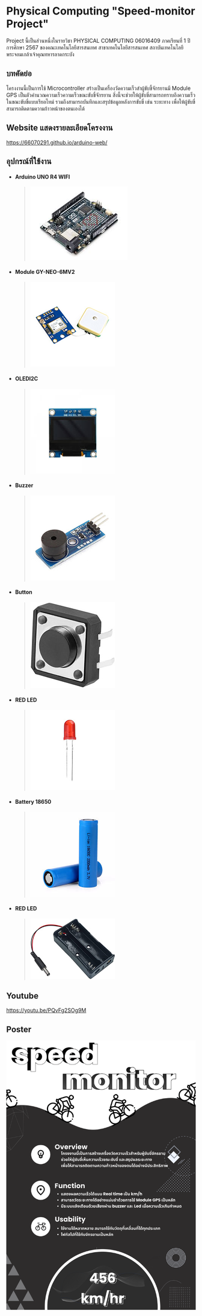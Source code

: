 # Physical Computing "Speed-monitor Project"
Project นี้เป็นส่วนหนึ่งในรายวิชา PHYSICAL COMPUTING 06016409 ภาคเรียนที่ 1 ปีการศึกษา 2567 ของคณะเทคโนโลยีสารสนเทศ สาขาเทคโนโลยีสารสนเทศ สถาบันเทคโนโลยีพระจอมเกล้าเจ้าคุณทหารลาดกระบัง
## บทคัดย่อ
โครงงานนี้เป็นการใช้ Microcontroller สร้างเป็นเครื่องวัดความเร็วสำผู้ขับขี้จักรยานมี Module GPS เป็นตัวคำนวณความเร็วความเร็วขณะขับขี่จักรยาน สิ่งนี้จะช่วยให้ผู้ขับขี่สามารถทราบถึงความเร็วในขณะขับขี่แบบเรียลไทม์ รวมถึงสามารถบันทึกและสรุปข้อมูลหลังการขับขี่ เช่น ระยะทาง เพื่อให้ผู้ขับขี่สามารถติดตามความก้าวหน้าของตนเองได้
## Website แสดงรายละเอียดโครงงาน
https://66070291.github.io/arduino-web/
## อุปกรณ์ที่ใช้งาน
  * #### Arduino UNO R4 WIFI
    > ![Arduino Uno Screenshot](https://github.com/66070291/Speed-monitor/blob/main/Picture/arduinor4.jpg "Arduino Uno")
  * #### Module GY-NEO-6MV2
    > ![GPS Screenshot](https://github.com/66070291/Speed-monitor/blob/main/Picture/gps.jpg "Arduino Uno")
  * #### OLEDI2C
    > ![OLED Screenshot](https://github.com/66070291/Speed-monitor/blob/main/Picture/OLEDI2C.jpg "Arduino Uno")
  * #### Buzzer
    > ![buzzer Screenshot](https://github.com/66070291/Speed-monitor/blob/main/Picture/buzzer.jpg "Arduino Uno")
  * #### Button
    > ![buttton Screenshot](https://github.com/66070291/Speed-monitor/blob/main/Picture/button.jpg "Arduino Uno")
  * #### RED LED
    > ![LED Screenshot](https://github.com/66070291/Speed-monitor/blob/main/Picture/redled.jpg "Arduino Uno")
  * #### Battery 18650
    > ![Battery Screenshot](https://github.com/66070291/Speed-monitor/blob/main/Picture/battery.jpg "Arduino Uno")
  * #### RED LED
    > ![holder Screenshot](https://github.com/66070291/Speed-monitor/blob/main/Picture/holder.jpg "Arduino Uno")
## Youtube
https://youtu.be/PQvFg2SOg9M
## Poster
![poster Screenshot](https://github.com/66070291/Speed-monitor/blob/main/Poster/poster%20arduino.png "Arduino Uno")
